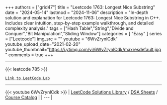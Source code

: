 
+++
authors = ["grid47"]
title = "Leetcode 1763: Longest Nice Substring"
date = "2024-05-14"
lastmod = "2024-11-06"
description = "In-depth solution and explanation for Leetcode 1763: Longest Nice Substring in C++. Includes clear intuition, step-by-step example walkthrough, and detailed complexity analysis."
tags = ["Hash Table","String","Divide and Conquer","Bit Manipulation","Sliding Window"]
categories = [
    "Easy"
]
series = ["Leetcode"]
img_src = ""
youtube = "6WvZrynlCdk"
youtube_upload_date="2021-02-20"
youtube_thumbnail="https://i.ytimg.com/vi/6WvZrynlCdk/maxresdefault.jpg"
comments = true
+++



---
{{< leetcode 785 >}}

[`Link to LeetCode Lab`](https://leetcode.com/problems/longest-nice-substring/description/)

---
{{< youtube 6WvZrynlCdk >}}
| [LeetCode Solutions Library](https://grid47.xyz/leetcode/) / [DSA Sheets](https://grid47.xyz/sheets/) / [Course Catalog](https://grid47.xyz/courses/) |
| --- |

